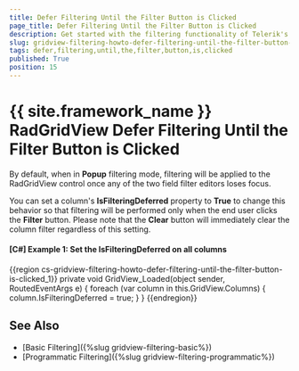 ```yaml
---
title: Defer Filtering Until the Filter Button is Clicked
page_title: Defer Filtering Until the Filter Button is Clicked
description: Get started with the filtering functionality of Telerik's {{ site.framework_name }} DataGrid and learn how to defer filtering until the filter button is clicked.
slug: gridview-filtering-howto-defer-filtering-until-the-filter-button-is-clicked
tags: defer,filtering,until,the,filter,button,is,clicked
published: True
position: 15
---
```


# {{ site.framework_name }} RadGridView Defer Filtering Until the Filter Button is Clicked

By default, when in **Popup** filtering mode, filtering will be applied to the RadGridView control once any of the two field filter editors loses focus.

You can set a column's **IsFilteringDeferred** property to **True** to change this behavior so that filtering will be performed only when the end user clicks the **Filter** button. Please note that the **Clear** button will immediately clear the column filter regardless of this setting.

#### __[C#] Example 1: Set the IsFilteringDeferred on all columns__
{{region cs-gridview-filtering-howto-defer-filtering-until-the-filter-button-is-clicked_1}}
    private void GridView_Loaded(object sender, RoutedEventArgs e)
    {
        foreach (var column in this.GridView.Columns)
        {
            column.IsFilteringDeferred = true;
        }
    }
{{endregion}}

## See Also

 * [Basic Filtering]({%slug gridview-filtering-basic%})
 * [Programmatic Filtering]({%slug gridview-filtering-programmatic%})
